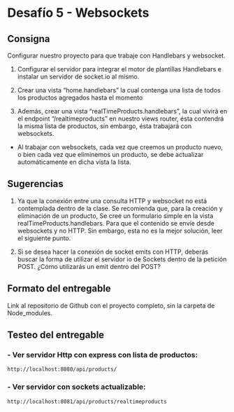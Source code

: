 # Desafío 5 - Websockets

## Consigna

Configurar nuestro proyecto para que trabaje con Handlebars y websocket.

1. Configurar el servidor para integrar el motor de plantillas Handlebars e instalar un servidor de socket.io al mismo.
    
2. Crear una vista “home.handlebars” la cual contenga una lista de todos los productos agregados hasta el momento

3. Además, crear una vista “realTimeProducts.handlebars”, la cual vivirá en el endpoint “/realtimeproducts” en nuestro views router, ésta contendrá la misma lista de productos, sin embargo, ésta trabajará con websockets.

- Al trabajar con websockets, cada vez que creemos un producto nuevo, o bien cada vez que eliminemos un producto, se debe actualizar automáticamente en dicha vista la lista.

## Sugerencias

1. Ya que la conexión entre una consulta HTTP y websocket no está contemplada dentro de la clase. Se recomienda que, para la creación y eliminación de un producto, Se cree un formulario simple en la vista  realTimeProducts.handlebars. Para que el contenido se envíe desde websockets y no HTTP. Sin embargo, esta no es la mejor solución, leer el siguiente punto.

2. Si se desea hacer la conexión de socket emits con HTTP, deberás buscar la forma de utilizar el servidor io de Sockets dentro de la petición POST. ¿Cómo utilizarás un emit dentro del POST?

## Formato del entregable

Link al repositorio de Github con el proyecto completo, sin la carpeta de Node_modules.

## Testeo del entregable

### - Ver servidor Http con express con lista de productos:

```
http://localhost:8080/api/products/

```
### - Ver servidor con sockets actualizable:
```
http://localhost:8081/api/products/realtimeproducts

```